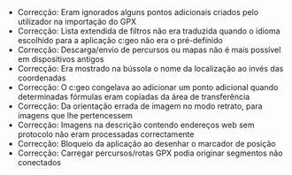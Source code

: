 ##
- Correcção: Eram ignorados alguns pontos adicionais criados pelo utilizador na importação do GPX
- Correcção: Lista extendida de filtros não era traduzida quando o idioma escolhido para a aplicação c:geo não era o pré-definido
- Correcção: Descarga/envio de percursos ou mapas não é mais possível em dispositivos antigos
- Correcção: Era mostrado na bússola o nome da localização ao invés das coordenadas
- Correcção: O c:geo congelava ao adicionar um ponto adicional quando determinadas fórmulas eram copiadas da área de transferência
- Correcção: Da orientação errada de imagem no modo retrato, para imagens que lhe pertencessem
- Correcção: Imagens na descrição contendo endereços web sem protocolo não eram processadas correctamente
- Correcção: Bloqueio da aplicação ao desenhar o marcador de posição
- Correcção: Carregar percursos/rotas GPX podia originar segmentos não conectados
